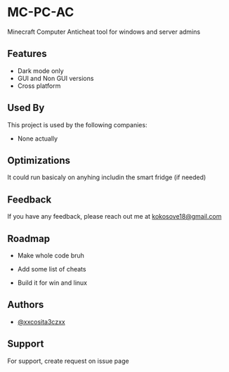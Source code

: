 # MC-PC-AC

Minecraft Computer Anticheat tool for windows and server admins

## Features

- Dark mode only
- GUI and Non GUI versions
- Cross platform

## Used By

This project is used by the following companies:

- None actually

## Optimizations

It could run basicaly on anyhing includin the smart fridge (if needed)

## Feedback

If you have any feedback, please reach out me at kokosove18@gmail.com

## Roadmap

- Make whole code bruh

- Add some list of cheats

- Build it for win and linux

## Authors

- [@xxcosita3czxx](https://www.github.com/xxcosita3cz)

## Support

For support, create request on issue page

